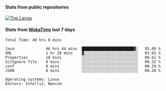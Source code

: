 #### Stats from public repositories

[![Top Langs](https://github-readme-stats.vercel.app/api/top-langs/?username=hyoghurt&layout=compact&exclude_repo=multiserver,docker_compose&langs_count=6)](https://github.com/anuraghazra/github-readme-stats)

#### Stats from [WakaTime](https://wakatime.com/@hyoghurt) last 7 days
<!--START_SECTION:waka-->

```text
Total Time: 49 hrs 8 mins

Java              46 hrs 44 mins  ███████████████████████▓░   95.09 %
XML               1 hr 28 mins    ▓░░░░░░░░░░░░░░░░░░░░░░░░   03.01 %
Properties        18 mins         ░░░░░░░░░░░░░░░░░░░░░░░░░   00.61 %
GitIgnore file    9 mins          ░░░░░░░░░░░░░░░░░░░░░░░░░   00.32 %
conf              8 mins          ░░░░░░░░░░░░░░░░░░░░░░░░░   00.29 %
JSON              8 mins          ░░░░░░░░░░░░░░░░░░░░░░░░░   00.28 %

Operating systems: Linux
Editors: IntelliJ, Neovim
```

<!--END_SECTION:waka-->
